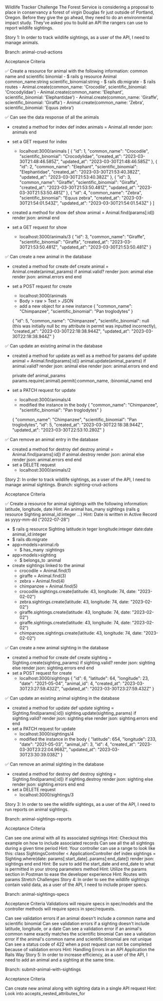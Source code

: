 Wildlife Tracker Challenge
The Forest Service is considering a proposal to place in conservancy a forest of virgin Douglas fir just outside of Portland, Oregon. Before they give the go ahead, they need to do an environmental impact study. They've asked you to build an API the rangers can use to report wildlife sightings.

Story 1: In order to track wildlife sightings, as a user of the API, I need to manage animals.

Branch: animal-crud-actions

Acceptance Criteria

✅ Create a resource for animal with the following information: common name and scientific binomial
    - $ rails g resource Animal common_name:string scientific_binomial:string
    - $ rails db:migrate
    - $ rails routes
    - Animal.create(common_name: 'Crocodile', scientific_binomial: 'Crocodylidae')
    - Animal.create(common_name: 'Elephant', scientific_binomial: 'Elephantidae')
    - Animal.create(common_name: 'Giraffe', scientific_binomial: 'Giraffa')
    - Animal.create(common_name: 'Zebra', scientific_binomial: 'Equus zebra')

✅ Can see the data response of all the animals
- created a method for index
    def index
        animals = Animal.all 
        render json: animals
    end
- set a GET request for index
    - localhost:3000/animals
[
    {
        "id": 1,
        "common_name": "Crocodile",
        "scientific_binomial": "Crocodylidae",
        "created_at": "2023-03-30T21:48:46.585Z",
        "updated_at": "2023-03-30T21:48:46.585Z"
    },
    {
        "id": 2,
        "common_name": "Elephant",
        "scientific_binomial": "Elephantidae",
        "created_at": "2023-03-30T21:53:40.382Z",
        "updated_at": "2023-03-30T21:53:40.382Z"
    },
    {
        "id": 3,
        "common_name": "Giraffe",
        "scientific_binomial": "Giraffa",
        "created_at": "2023-03-30T21:53:50.481Z",
        "updated_at": "2023-03-30T21:53:50.481Z"
    },
    {
        "id": 4,
        "common_name": "Zebra",
        "scientific_binomial": "Equus zebra",
        "created_at": "2023-03-30T21:54:01.543Z",
        "updated_at": "2023-03-30T21:54:01.543Z"
    }
]


- created a method for show
    def show
        animal = Animal.find(params[:id])
        render json: animal
    end
- set a GET request for show
    - localhost:3000/animals/3
{
    "id": 3,
    "common_name": "Giraffe",
    "scientific_binomial": "Giraffa",
    "created_at": "2023-03-30T21:53:50.481Z",
    "updated_at": "2023-03-30T21:53:50.481Z"
}


✅ Can create a new animal in the database
- created a method for create
    def create
        animal = Animal.create(animal_params)
        if animal.valid?
            render json: animal
        else 
            render json: animal.errors
        end
    end
- set a POST request for create
    - localhost:3000/animals
    - Body > raw > Text > JSON
    - add a new object for a new instance
        {
            "common_name": "Chimpanzee",
            "scientific_binomial": "Pan troglodytes"
        }

    {
    "id": 5,
    "common_name": "Chimpanzee",
    "scientific_binomial": null (this was initially null bc my attribute in permit was inputted incorrectly), 
    "created_at": "2023-03-30T22:18:38.944Z",
    "updated_at": "2023-03-30T22:18:38.944Z"
    }


✅ Can update an existing animal in the database
- created a method for update as well as a method for params
    def update
        animal = Animal.find(params[:id])
        animal.update(animal_params)
        if animal.valid?
            render json: animal
        else
            render json: animal.errors
        end
    end

    private
    def animal_params
        params.require(:animal).permit(:common_name, :binomial_name)
    end

- set a PATCH request for update
    - localhost:3000/animals/4
    - modified the instance in the body
     {
        "common_name": "Chimpanzee",
        "scientific_binomial": "Pan troglodytes"
    }

    {
    "common_name": "Chimpanzee",
    "scientific_binomial": "Pan troglodytes",
    "id": 5,
    "created_at": "2023-03-30T22:18:38.944Z",
    "updated_at": "2023-03-30T22:53:10.280Z"
    }


✅ Can remove an animal entry in the database
- created a method for destroy
    def destroy
        animal = Animal.find(params[:id])
        if animal.destroy
            render json: animal
        else 
            render json: animal.errors
        end
    end
- set a DELETE request
    - localhost:3000/animals/2



Story 2: In order to track wildlife sightings, as a user of the API, I need to manage animal sightings.
Branch: sighting-crud-actions

Acceptance Criteria

✅ Create a resource for animal sightings with the following information: latitude, longitude, date
Hint: An animal has_many sightings (rails g resource Sighting animal_id:integer ...)
Hint: Date is written in Active Record as yyyy-mm-dd (“2022-07-28")
- $ rails g resource Sighting latitude:in
teger longitude:integer date:date animal_id:integer
- $ rails db:migrate
- app>models>animal.rb
    - $ has_many :sightings
- app>models>sighting
    - $ belongs_to :animal
- create sightings linked to the animal
    - crocodile = Animal.find(1)
    - giraffe = Animal.find(3)
    - zebra = Animal.find(4)
    - chimpanzee = Animal.find(5)
    - crocodile.sightings.create(latitude: 43, longitude: 74, date: "2023-02-02")
    - zebra.sightings.create(latitude: 43, longitude: 74, date: "2023-02-02")
    - giraffe.sightings.create(latitude: 43, longitude: 74, date: "2023-02-02")
    - giraffe.sightings.create(latitude: 43, longitude: 74, date: "2023-02-02")
    - chimpanzee.sightings.create(latitude: 43, longitude: 74, date: "2023-02-02")


✅ Can create a new animal sighting in the database
- created a method for create
    def create
        sighting = Sighting.create(sighting_params)
        if sighting.valid?
            render json: sighting
        else 
            render json: sighting.errors
        end
    end
- set a POST request for create
    - localhost:3000/sightings
{
    "id": 6,
    "latitude": 64,
    "longitude": 23,
    "date": "2021-05-04",
    "animal_id": 4,
    "created_at": "2023-03-30T23:27:59.432Z",
    "updated_at": "2023-03-30T23:27:59.432Z"
}


✅ Can update an existing animal sighting in the database
- created a method for update
    def update
        sighting = Sighting.find(params[:id])
        sighting.update(sighting_params)
        if sighting.valid?
            render json: sighting
        else
            render json: sighting.errors
        end
    end
- set a PATCH request for update
    - localhost:3000/sightings/4
    - modified the instance in the body
    {
    "latitude": 654,
    "longitude": 233,
    "date": "2021-05-03",
    "animal_id": 3,
    "id": 4,
    "created_at": "2023-03-30T23:22:04.968Z",
    "updated_at": "2023-03-30T23:30:39.038Z"
}

✅ Can remove an animal sighting in the database
- created a method for destroy
    def destroy
        sighting = Sighting.find(params[:id])
        if sighting.destroy
            render json: sighting
        else 
            render json: sighting.errors
        end
    end
- set a DELETE request
    - localhost:3000/sightings/3




Story 3: In order to see the wildlife sightings, as a user of the API, I need to run reports on animal sightings.

Branch: animal-sightings-reports

Acceptance Criteria

Can see one animal with all its associated sightings
Hint: Checkout this example on how to include associated records
Can see all the all sightings during a given time period
Hint: Your controller can use a range to look like this:
class SightingsController < ApplicationController
  def index
    sightings = Sighting.where(date: params[:start_date]..params[:end_date])
    render json: sightings
  end
end
Hint: Be sure to add the start_date and end_date to what is permitted in your strong parameters method
Hint: Utilize the params section in Postman to ease the developer experience
Hint: Routes with params
Stretch Challenges
Story 4: In order to see the wildlife sightings contain valid data, as a user of the API, I need to include proper specs.

Branch: animal-sightings-specs

Acceptance Criteria
Validations will require specs in spec/models and the controller methods will require specs in spec/requests.

Can see validation errors if an animal doesn't include a common name and scientific binomial
Can see validation errors if a sighting doesn't include latitude, longitude, or a date
Can see a validation error if an animal's common name exactly matches the scientific binomial
Can see a validation error if the animal's common name and scientific binomial are not unique
Can see a status code of 422 when a post request can not be completed because of validation errors
Hint: Handling Errors in an API Application the Rails Way
Story 5: In order to increase efficiency, as a user of the API, I need to add an animal and a sighting at the same time.

Branch: submit-animal-with-sightings

Acceptance Criteria

Can create new animal along with sighting data in a single API request
Hint: Look into accepts_nested_attributes_for